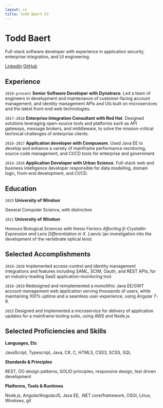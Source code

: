 ```yaml
---
layout: cv
title: Todd Baert CV
---
```

# Todd Baert

Full-stack software developer with experience in application security, enterprise integration, and UI engineering.

[LinkedIn](https://www.linkedin.com/in/todd-baert-739b1bb8)
[GitHub](https://github.com/toddbaert)


## Experience

`2018-present`
__Senior Software Developer with Dynatrace__. Led a team of engineers in development and maintenance of customer-facing account management, and identity management APIs and UIs built on microservices and the latest front-end web technologies.

`2017-2018`
__Enterprise Integration Consultant with Red Hat__. Designed solutions leveraging open-source tools and platforms such as API gateways, message brokers, and middleware, to solve the mission-critical technical challenges of enterprise clients.

`2016-2017`
__Application developer with Compuware__. Used Java EE to develop and enhance a variety of mainframe performance monitoring, source code management, and CI/CD tools for enterprise and government.

`2014-2016`
__Application Developer with Urban Science__. Full-stack web and business intelligence developer responsible for data modelling, domain logic, front-end development, and CI/CD.


## Education

`2015`
__University of Windsor__

General Computer Science, with distinction

`2011`
__University of Windsor__

Honours Biological Sciences with thesis
*Factors Affecting β-Crystallin Expression and Lens Differentiation in X. Laevis* (an investigation into the development of the vertebrate optical lens)


## Selected Accomplishments

`2019-2020`
Implemented access-control and identity management integrations and features including SAML, SCIM, Oauth, and REST APIs, for an industry-leading SaaS application-monitoring tool.

`2018-2019`
Redesigned and reimplemented a monolithic Java EE/GWT account management web application serving thousands of users, while maintaining 100% uptime and a seamless user-experience, using Angular 7-9.

`2015`
Designed and implemented a microservice for delivery of application updates for a mainframe tooling suite, using AWS and Node.js.


## Selected Proficiencies and Skills

__Languages, Etc__

JavaScript, Typescript, Java, C#, C, HTML5, CSS3, SCSS, SQL

__Standards & Principles__

REST, OO design patterns, SOLID principles, responsive design, test driven development

__Platforms, Tools & Runtimes__

Node.js, Angular/AngularJS, Java EE, .NET core/framework, OSGi, Linux, Windows, git